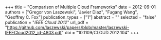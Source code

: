 +++
title = "Comparison of Multiple Cloud Frameworks"
date = 2012-06-01
authors = ["Gregor von Laszewski", "Javier Diaz", "Fugang Wang", "Geoffrey C. Fox"]
publication_types = ["1"]
abstract = ""
selected = "false"
publication = "*IEEE Cloud 2012*"
url_pdf = "https://github.com/laszewski/papers/blob/master/laszewski-IEEECloud2012_id-4803.pdf"
doi = "10.1109/CLOUD.2012.104"
+++

